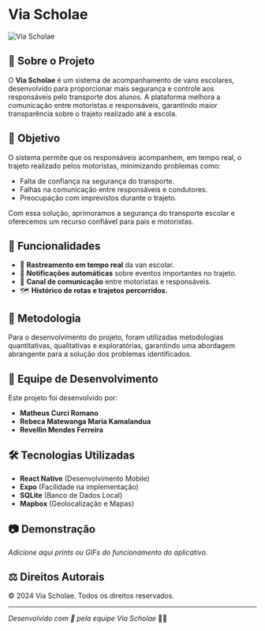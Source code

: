# Via Scholae

![Via Scholae](https://via.placeholder.com/800x400.png?text=Via+Scholae)

## 🚀 Sobre o Projeto
O **Via Scholae** é um sistema de acompanhamento de vans escolares, desenvolvido para proporcionar mais segurança e controle aos responsáveis pelo transporte dos alunos. A plataforma melhora a comunicação entre motoristas e responsáveis, garantindo maior transparência sobre o trajeto realizado até a escola.

## 🎯 Objetivo
O sistema permite que os responsáveis acompanhem, em tempo real, o trajeto realizado pelos motoristas, minimizando problemas como:
- Falta de confiança na segurança do transporte.
- Falhas na comunicação entre responsáveis e condutores.
- Preocupação com imprevistos durante o trajeto.

Com essa solução, aprimoramos a segurança do transporte escolar e oferecemos um recurso confiável para pais e motoristas.

## 📌 Funcionalidades
- 📍 **Rastreamento em tempo real** da van escolar.
- 📢 **Notificações automáticas** sobre eventos importantes no trajeto.
- 💬 **Canal de comunicação** entre motoristas e responsáveis.
- 🗺️ **Histórico de rotas e trajetos percorridos.**

## 📖 Metodologia
Para o desenvolvimento do projeto, foram utilizadas metodologias quantitativas, qualitativas e exploratórias, garantindo uma abordagem abrangente para a solução dos problemas identificados.

## 👥 Equipe de Desenvolvimento
Este projeto foi desenvolvido por:
- **Matheus Curci Romano**
- **Rebeca Matewanga Maria Kamalandua**
- **Revellin Mendes Ferreira**

## 🛠️ Tecnologias Utilizadas
- **React Native** (Desenvolvimento Mobile)
- **Expo** (Facilidade na implementação)
- **SQLite** (Banco de Dados Local)
- **Mapbox** (Geolocalização e Mapas)

## 📷 Demonstração
*Adicione aqui prints ou GIFs do funcionamento do aplicativo.*


## ⚖️ Direitos Autorais
© 2024 Via Scholae. Todos os direitos reservados.

---

*Desenvolvido com 💙 pela equipe Via Scholae* 🚐📍

